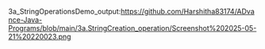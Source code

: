 3a_StringOperationsDemo_output:https://github.com/Harshitha83174/ADvance-Java-Programs/blob/main/3a.StringCreation_operation/Screenshot%202025-05-21%20220023.png
